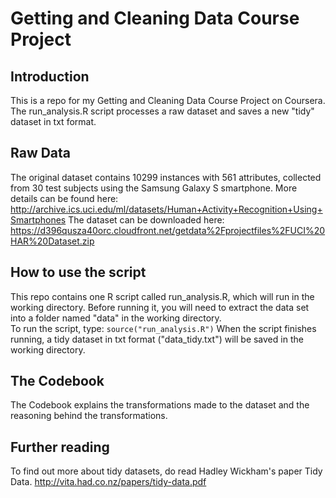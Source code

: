 # Getting and Cleaning Data Course Project

## Introduction
This is a repo for my Getting and Cleaning Data Course Project on Coursera. The run_analysis.R script processes a raw dataset and saves a new "tidy" dataset in txt format.

## Raw Data
The original dataset contains 10299 instances with 561 attributes, collected from 30 test subjects using the Samsung Galaxy S smartphone.
More details can be found here:
http://archive.ics.uci.edu/ml/datasets/Human+Activity+Recognition+Using+Smartphones
The dataset can be downloaded here:
https://d396qusza40orc.cloudfront.net/getdata%2Fprojectfiles%2FUCI%20HAR%20Dataset.zip 

## How to use the script
This repo contains one R script called run_analysis.R, which will run in the working directory.
Before running it, you will need to extract the data set into a folder named "data" in the working directory.  
To run the script, type: `source("run_analysis.R")`
When the script finishes running, a tidy dataset in txt format ("data_tidy.txt") will be saved in the working directory.

## The Codebook
The Codebook explains the transformations made to the dataset and the reasoning behind the transformations. 

## Further reading
To find out more about tidy datasets, do read Hadley Wickham's paper Tidy Data.
http://vita.had.co.nz/papers/tidy-data.pdf
